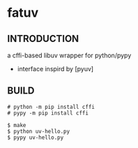 # fatuv

## INTRODUCTION

a cffi-based libuv wrapper for python/pypy

* interface inspird by [pyuv]

## BUILD

```
# python -m pip install cffi
# pypy -m pip install cffi
```

```
$ make
$ python uv-hello.py 
$ pypy uv-hello.py
```

[1]: https://github.com/saghul/pyuv/

